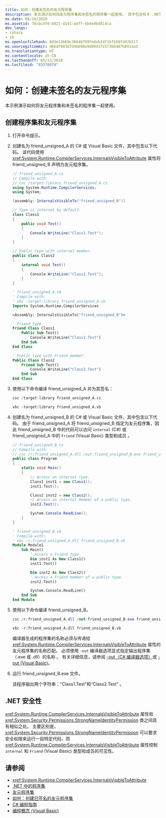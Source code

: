 ```yaml
---
title: 如何：创建未签名的友元程序集
description: 本文演示如何将友元程序集和未签名的程序集一起使用。 其中包含有关 .NET 安全性的信息。
ms.date: 08/19/2019
ms.assetid: 78cbc4f0-b021-4141-a4ff-eb4edbd814ca
dev_langs:
- csharp
- vb
ms.openlocfilehash: 8d3e13669c36048759fedeb3df1bfb59fd476317
ms.sourcegitcommit: d6bd7903d7d46698e9d89d3725f3bb4876891aa3
ms.translationtype: HT
ms.contentlocale: zh-CN
ms.lasthandoff: 05/13/2020
ms.locfileid: "83378974"
---
```

# <a name="how-to-create-unsigned-friend-assemblies"></a>如何：创建未签名的友元程序集

本示例演示如何将友元程序集和未签名的程序集一起使用。

## <a name="create-an-assembly-and-a-friend-assembly"></a>创建程序集和友元程序集

1. 打开命令提示。

2. 创建名为 friend_unsigned_A 的 C# 或 Visual Basic 文件，其中包含以下代码。 该代码使用 <xref:System.Runtime.CompilerServices.InternalsVisibleToAttribute> 属性将 friend_unsigned_B 声明为友元程序集。

   ```csharp
   // friend_unsigned_A.cs
   // Compile with:
   // csc /target:library friend_unsigned_A.cs
   using System.Runtime.CompilerServices;
   using System;

   [assembly: InternalsVisibleTo("friend_unsigned_B")]

   // Type is internal by default.
   class Class1
   {
       public void Test()
       {
           Console.WriteLine("Class1.Test");
       }
   }

   // Public type with internal member.
   public class Class2
   {
       internal void Test()
       {
           Console.WriteLine("Class2.Test");
       }
   }
   ```

   ```vb
   ' friend_unsigned_A.vb
   ' Compile with:
   ' vbc -target:library friend_unsigned_A.vb
   Imports System.Runtime.CompilerServices

   <Assembly: InternalsVisibleTo("friend_unsigned_B")>

   ' Friend type.
   Friend Class Class1
       Public Sub Test()
           Console.WriteLine("Class1.Test")
       End Sub
   End Class

   ' Public type with Friend member.
   Public Class Class2
       Friend Sub Test()
           Console.WriteLine("Class2.Test")
       End Sub
   End Class
   ```

3. 使用以下命令编译 friend_unsigned_A 并为其签名：

   ```csharp
   csc /target:library friend_unsigned_A.cs
   ```

   ```vb
   vbc -target:library friend_unsigned_A.vb
   ```

4. 创建名为 friend_unsigned_B 的 C# 或 Visual Basic 文件，其中包含以下代码。 由于 friend_unsigned_A 将 friend_unsigned_B 指定为友元程序集，因此 friend_unsigned_B 中的代码可以访问 `internal` (C#) 或 friend_unsigned_A 中的 `Friend` (Visual Basic) 类型和成员   。

   ```csharp
   // friend_unsigned_B.cs
   // Compile with:
   // csc /r:friend_unsigned_A.dll /out:friend_unsigned_B.exe friend_unsigned_B.cs
   public class Program
   {
       static void Main()
       {
           // Access an internal type.
           Class1 inst1 = new Class1();
           inst1.Test();

           Class2 inst2 = new Class2();
           // Access an internal member of a public type.
           inst2.Test();

           System.Console.ReadLine();
       }
   }
   ```

   ```vb
   ' friend_unsigned_B.vb
   ' Compile with:
   ' vbc -r:friend_unsigned_A.dll friend_unsigned_B.vb
   Module Module1
       Sub Main()
           ' Access a Friend type.
           Dim inst1 As New Class1()
           inst1.Test()

           Dim inst2 As New Class2()
           ' Access a Friend member of a public type.
           inst2.Test()

           System.Console.ReadLine()
       End Sub
   End Module
   ```

5. 使用以下命令编译 friend_unsigned_B。

   ```csharp
   csc /r:friend_unsigned_A.dll /out:friend_unsigned_B.exe friend_unsigned_B.cs
   ```

   ```vb
   vbc -r:friend_unsigned_A.dll friend_unsigned_B.vb
   ```

   编译器生成的程序集的名称必须与传递给 <xref:System.Runtime.CompilerServices.InternalsVisibleToAttribute> 属性的友元程序集的名称匹配。 必须使用 `-out` 编译器选项显式指定输出程序集（.exe 或 .dll）的名称 。 有关详细信息，请参阅 [-out（C# 编译器选项）](../../csharp/language-reference/compiler-options/out-compiler-option.md)或 [-out (Visual Basic)](../../visual-basic/reference/command-line-compiler/out.md)。

6. 运行 friend_unsigned_B.exe 文件。

   该程序输出两个字符串：“Class1.Test”和“Class2.Test” 。

## <a name="net-security"></a>.NET 安全性

<xref:System.Runtime.CompilerServices.InternalsVisibleToAttribute> 属性和 <xref:System.Security.Permissions.StrongNameIdentityPermission> 类之间具有相似之处。 主要区别是，<xref:System.Security.Permissions.StrongNameIdentityPermission> 可以要求安全权限来运行一段特定代码，而 <xref:System.Runtime.CompilerServices.InternalsVisibleToAttribute> 属性控制 `internal` 和 `Friend` (Visual Basic) 类型和成员的可见性。

## <a name="see-also"></a>请参阅

- <xref:System.Runtime.CompilerServices.InternalsVisibleToAttribute>
- [.NET 中的程序集](index.md)
- [友元程序集](friend.md)
- [如何：创建已签名的友元程序集](create-signed-friend.md)
- [C# 编程指南](../../csharp/programming-guide/index.md)
- [编程概念 (Visual Basic)](../../visual-basic/programming-guide/concepts/index.md)
